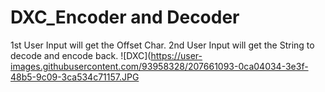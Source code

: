 # DXC_Encoder and Decoder

1st User Input will get the Offset Char.
2nd User Input will get the String to decode and encode back.
![DXC](https://user-images.githubusercontent.com/93958328/207661093-0ca04034-3e3f-48b5-9c09-3ca534c71157.JPG
